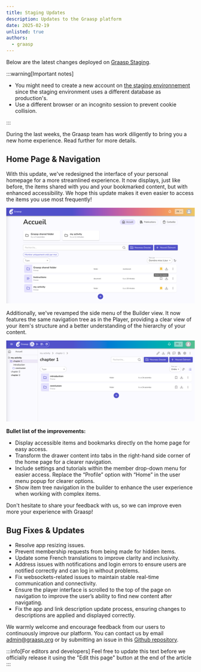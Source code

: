 ```yaml
---
title: Staging Updates
description: Updates to the Graasp platform
date: 2025-02-19
unlisted: true
authors:
  - graasp
---
```


Below are the latest changes deployed on [Graasp Staging](https://builder.stage.graasp.org).

:::warning[Important notes]

- You might need to create a new account on [the staging environnement](https://auth.stage.graasp.org) since the staging environment uses a different database as production's.
- Use a different browser or an incognito session to prevent cookie collision.

:::

During the last weeks, the Graasp team has work diligently to bring you a new home experience. Read further for more details.

<!-- Everything below this will not be shown in the post overview -->
<!-- truncate -->

## Home Page & Navigation

With this update, we've redesigned the interface of your personal homepage for a more streamlined experience. It now displays, just like before, the items shared with you and your bookmarked content, but with enhanced accessibility. We hope this update makes it even easier to access the items you use most frequently!

![home page](./screenshots/new-home-page.png)

Additionally, we've revamped the side menu of the Builder view. It now features the same navigation tree as in the Player, providing a clear view of your item's structure and a better understanding of the hierarchy of your content.

![builder interface](./screenshots/builder-interface.png)

**Bullet list of the improvements:**

- Display accessible items and bookmarks directly on the home page for easy access.
- Transform the drawer content into tabs in the right-hand side corner of the home page for a clearer navigation.
- Include settings and tutorials within the member drop-down menu for easier access. Replace the “Profile” option with “Home” in the user menu popup for clearer options.
- Show item tree navigation in the builder to enhance the user experience when working with complex items.

Don't hesitate to share your feedback with us, so we can improve even more your experience with Graasp!

## Bug Fixes & Updates

- Resolve app resizing issues.
- Prevent membership requests from being made for hidden items.
- Update some French translations to improve clarity and inclusivity.
- Address issues with notifications and login errors to ensure users are notified correctly and can log in without problems.
- Fix websockets-related issues to maintain stable real-time communication and connectivity.
- Ensure the player interface is scrolled to the top of the page on navigation to improve the user’s ability to find new content after navigating.
- Fix the app and link description update process, ensuring changes to descriptions are applied and displayed correctly.

<!-- Generic message -->

We warmly welcome and encourage feedback from our users to continuously improve our platform. You can contact us by email [admin@graasp.org](mailto:admin@graasp.org) or by submitting an issue in this [Github repository](https://github.com/graasp/graasp-feedback).

:::info[For editors and developers]
Feel free to update this text before we officially release it using the "Edit this page" button at the end of the article
:::
